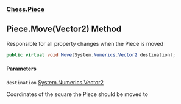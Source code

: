 ### [Chess](Chess.md 'Chess').[Piece](Chess.Piece.md 'Chess.Piece')

## Piece.Move(Vector2) Method

Responsible for all property changes when the Piece is moved

```csharp
public virtual void Move(System.Numerics.Vector2 destination);
```
#### Parameters

<a name='Chess.Piece.Move(System.Numerics.Vector2).destination'></a>

`destination` [System.Numerics.Vector2](https://docs.microsoft.com/en-us/dotnet/api/System.Numerics.Vector2 'System.Numerics.Vector2')

Coordinates of the square the Piece should be moved to